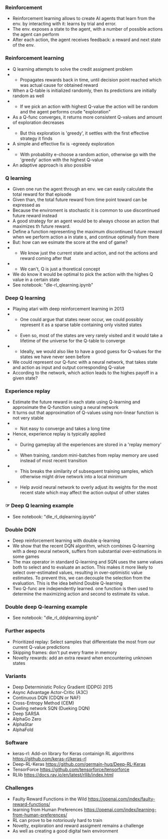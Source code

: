 ### Reinforcement 
- Reinforcement learning allows to create AI agents that learn from the env. by interacting with it: learns by trial and error.
- The env. exposes a state to the agent, with a number of possible actions the agent can perform
- After each action, the agent receives feedback: a reward and next state of the env.

### Reinforcement learning
- Q learning attempts to solve the credit assigment problem
- - Propagates rewards back in time, until decision point reached which was actual cause for obtained reward
- When a Q-table is initialized randomly, then its predictions are initially random as well
- - If we pick an action with highest Q-value the action will be random and the agent performs crude "exploration"
- As a Q-func converges, it returns more consistent Q-values and amount of exploration decreases
- - But this exploration is 'greedy', it settles with the first effective strategy it finds
- A simple and effective fix is -egreedy exploration
- - With probability e-choose a random action, otherwise go with the 'greedy' action with the highest Q-value
- An adaptive approach is also possible 


### Q learning 
- Given one run the agent through an env. we can easily calculate the total reward for that episode
- Given than, the total future reward from time point toward can be expressed as
- Because the enviroment is stochastic it is common to use discontinued future reward instead
- A good strategy for an agent would be to always choose an action that maximizes th future reward.
- Define a function representing the maximum discontinued future reward when we perform action a in state s, and continue optimally from there
- But: how can we esimate the score at the end of game?
- - We know just the current state and action, and not the actions and reward coming after that
- - We can't, Q is just a thoretical concept
- We do know it would be optimal to pick the action with the highes Q value in a certain state
- See notebook: "dle-rl_qlearning.ipynb"

### Deep Q learning
- Playing atari with deep reinforcement learning in 2013
- - One could argue that states never occur, we could possibly represent it as a sparse table containing only visited states
- - Even so, most of the states are very rarely visited and it would take a lifetime of the universe for the Q-table to converge
- - Ideally, we would also like to have a good guess for Q-values for the states we have never seen before
- We could represent our Q-func with a neural network, that takes state and action as input and output corresponding Q-value
- According to the network, which action leads to the highes payoff in a given state?

### Experience replay
- Estimate the future reward in each state using Q-learning and approximate the Q-function using a neural network
- It turns out that approximation of Q-values using non-linear function is not very stable
- - Not easy to converge and takes a long time
- Hence, experience replay is typically applied
- - During gameplay all the experiences are stored in a 'replay memory'
- - When training, random mini-batches from replay memory are used instead of most recent transition
- - This breaks the similarity of subsequent training samples, which otherwise might drive network into a local minimum
- - Help avoid neural network to overly adjust its weights for the most recent state which may affect the action output of other states

### ☞ Deep Q learning example
- See notebook: "dle_rl_dqlearning.ipynb"

### Double DQN
- Deep reinforcement learning with double q-learning
- We show that the recent DQN algorithm, which combines Q-learning with a deep neural network, suffers from substantial over-estimations in some games
- The max operator in standard Q-learning and SQN uses the same values both to select and to evaluate an action. This makes it more likely to select over-estimated values, resulting in over-optimistic value estimates. To prevent this, we can decouple the selection from the evaluation. This is the idea behind Double Q-learning
- Two Q-func are independently learned. one function is then used to determine the maximizing action and second to estimate its value.

### Double deep Q-learning example
- See notebook: "dle_rl_ddqlearning.ipynb"

### Further aspects
- Prioritized replay: Select samples that differentiate the most from our current Q-value predictions
- Skipping frames: don't put every frame in memory
- Novelty rewards: add an extra reward when encountering unknown states

### Variants
- Deep Deterministic Policy Gradient (DDPG) 2015
- Async Advantage Actor-Critic (A3C)
- Continuous DQN (CDQN or NAF)
- Cross-Entropy Method (CEM)
- Dueling network SQN (Dueking DQN)
- Deep SARSA
- AlphaGo Zero
- AlphaStar
- AlphaFold

### Software
- keras-rl: Add-on library for Keras containign RL algorithms https://github.com/keras-rl/keras-rl
- Deep-RL-Keras https://github.com/germain-hug/Deep-RL-Keras
- TensorForce https://github.com/tensorforce/tensorforce
- RLlib https://docs.ray.io/en/latest/rllib/index.html

### Challenges
- Faulty Reward Functions in the Wild https://openai.com/index/faulty-reward-functions/
- learning from Human Preferences https://openai.com/index/learning-from-human-preferences/
- RL can prove to be notoriously hard to train
- Novelty, exploration and reward assigment remains a challenge
- As well as creating a good digital twin environment
